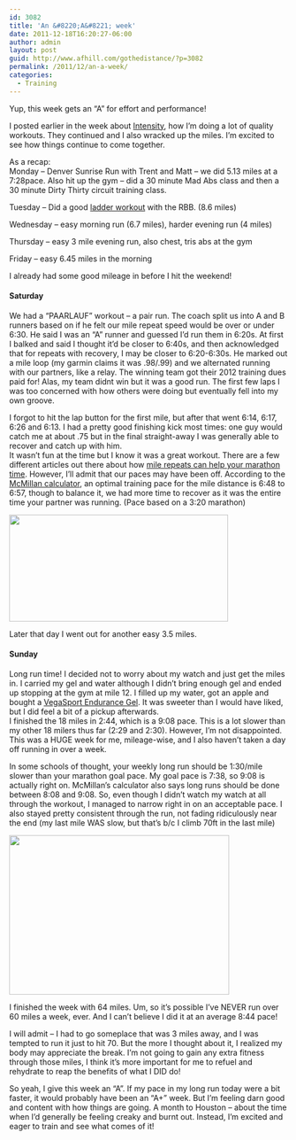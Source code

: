 ```yaml
---
id: 3082
title: 'An &#8220;A&#8221; week'
date: 2011-12-18T16:20:27-06:00
author: admin
layout: post
guid: http://www.afhill.com/gothedistance/?p=3082
permalink: /2011/12/an-a-week/
categories:
  - Training
---
```

Yup, this week gets an &#8220;A&#8221; for effort and performance! 

I posted earlier in the week about [Intensity](http://www.afhill.com/gothedistance/2011/12/intensity/), how I&#8217;m doing a lot of quality workouts. They continued and I also wracked up the miles. I&#8217;m excited to see how things continue to come together. 

As a recap:  
Monday &#8211; Denver Sunrise Run with Trent and Matt &#8211; we did 5.13 miles at a 7:28pace. Also hit up the gym &#8211; did a 30 minute Mad Abs class and then a 30 minute Dirty Thirty circuit training class. 

Tuesday &#8211; Did a good [ladder workout](http://www.afhill.com/gothedistance/2011/12/ladder-workout/) with the RBB. (8.6 miles)

Wednesday &#8211; easy morning run (6.7 miles), harder evening run (4 miles)

Thursday &#8211; easy 3 mile evening run, also chest, tris abs at the gym 

Friday &#8211; easy 6.45 miles in the morning

I already had some good mileage in before I hit the weekend! 

#### Saturday

We had a &#8220;PAARLAUF&#8221; workout &#8211; a pair run. The coach split us into A and B runners based on if he felt our mile repeat speed would be over or under 6:30. He said I was an &#8220;A&#8221; runner and guessed I&#8217;d run them in 6:20s. At first I balked and said I thought it&#8217;d be closer to 6:40s, and then acknowledged that for repeats with recovery, I may be closer to 6:20-6:30s. He marked out a mile loop (my garmin claims it was .98/.99) and we alternated running with our partners, like a relay. The winning team got their 2012 training dues paid for! Alas, my team didnt win but it was a good run. The first few laps I was too concerned with how others were doing but eventually fell into my own groove. 

I forgot to hit the lap button for the first mile, but after that went 6:14, 6:17, 6:26 and 6:13. I had a pretty good finishing kick most times: one guy would catch me at about .75 but in the final straight-away I was generally able to recover and catch up with him.  
It wasn&#8217;t fun at the time but I know it was a great workout. There are a few different articles out there about how [mile repeats can help your marathon time](http://www.runnersworld.com/article/0,7120,s6-238-263-265-13298-0,00.html). However, I&#8217;ll admit that our paces may have been off. According to the [McMillan calculator](http://www.mcmillanrunning.com/index.php/site/calculator), an optimal training pace for the mile distance is 6:48 to 6:57, though to balance it, we had more time to recover as it was the entire time your partner was running. (Pace based on a 3:20 marathon)

[<img src="http://www.afhill.com/gothedistance/wp-content/uploads/2011/12/Andrea-H.-ran_-Warmup-strides-then...-dailymile-1.png" alt="" title="Andrea H. ran_ Warmup, strides, then... | dailymile-1" width="396" height="193" class="alignnone size-full wp-image-3090" />](http://www.afhill.com/gothedistance/wp-content/uploads/2011/12/Andrea-H.-ran_-Warmup-strides-then...-dailymile-1.png)

Later that day I went out for another easy 3.5 miles. 

#### Sunday

Long run time! I decided not to worry about my watch and just get the miles in. I carried my gel and water although I didn&#8217;t bring enough gel and ended up stopping at the gym at mile 12. I filled up my water, got an apple and bought a [VegaSport Endurance Gel](http://www.vegasport.com/products/sustain/endurance-gel). It was sweeter than I would have liked, but I did feel a bit of a pickup afterwards.  
I finished the 18 miles in 2:44, which is a 9:08 pace. This is a lot slower than my other 18 milers thus far (2:29 and 2:30). However, I&#8217;m not disappointed. This was a HUGE week for me, mileage-wise, and I also haven&#8217;t taken a day off running in over a week. 

In some schools of thought, your weekly long run should be 1:30/mile slower than your marathon goal pace. My goal pace is 7:38, so 9:08 is actually right on. McMillan&#8217;s calculator also says long runs should be done between 8:08 and 9:08. So, even though I didn&#8217;t watch my watch at all through the workout, I managed to narrow right in on an acceptable pace. I also stayed pretty consistent through the run, not fading ridiculously near the end (my last mile WAS slow, but that&#8217;s b/c I climb 70ft in the last mile)

[<img src="http://www.afhill.com/gothedistance/wp-content/uploads/2011/12/Garmin-Training-Center™-1.png" alt="" title="Garmin Training Center™-1" width="398" height="288" class="alignnone size-full wp-image-3089" />](http://www.afhill.com/gothedistance/wp-content/uploads/2011/12/Garmin-Training-Center™-1.png)

I finished the week with 64 miles. Um, so it&#8217;s possible I&#8217;ve NEVER run over 60 miles a week, ever. And I can&#8217;t believe I did it at an average 8:44 pace! 

I will admit &#8211; I had to go someplace that was 3 miles away, and I was tempted to run it just to hit 70. But the more I thought about it, I realized my body may appreciate the break. I&#8217;m not going to gain any extra fitness through those miles, I think it&#8217;s more important for me to refuel and rehydrate to reap the benefits of what I DID do! 

So yeah, I give this week an &#8220;A&#8221;. If my pace in my long run today were a bit faster, it would probably have been an &#8220;A+&#8221; week. But I&#8217;m feeling darn good and content with how things are going. A month to Houston &#8211; about the time when I&#8217;d generally be feeling creaky and burnt out. Instead, I&#8217;m excited and eager to train and see what comes of it!